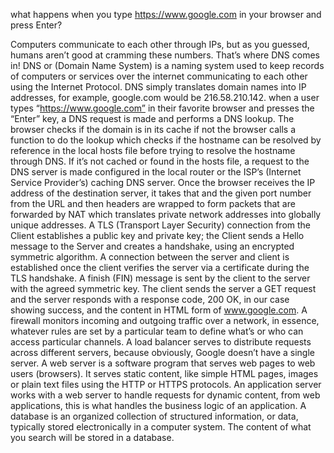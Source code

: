 what happens when you type https://www.google.com in your browser and press Enter?

Computers communicate to each other through IPs, but as you guessed, humans aren’t good at cramming these numbers. That’s where DNS comes in! DNS or (Domain Name System) is a naming system used to keep records of computers or services over the internet communicating to each other using the Internet Protocol. DNS simply translates domain names into IP addresses, for example, google.com would be 216.58.210.142. when a user types “https://www.google.com” in their favorite browser and presses the “Enter” key, a DNS request is made and performs a DNS lookup. The browser checks if the domain is in its cache if not the browser calls a function to do the lookup which checks if the hostname can be resolved by reference in the local hosts file before trying to resolve the hostname through DNS. If it’s not cached or found in the hosts file, a request to the DNS server is made configured in the local router or the ISP’s (Internet Service Provider’s) caching DNS server. Once the browser receives the IP address of the destination server, it takes that and the given port number from the URL and then headers are wrapped to form packets that are forwarded by NAT which translates private network addresses into globally unique addresses. A TLS (Transport Layer Security) connection from the Client establishes a public key and private key; the Client sends a Hello message to the Server and creates a handshake, using an encrypted symmetric algorithm. A connection between the server and client is established once the client verifies the server via a certificate during the TLS handshake. A finish (FIN) message is sent by the client to the server with the agreed symmetric key. The client sends the server a GET request and the server responds with a response code, 200 OK, in our case showing success, and the content in HTML form of www.google.com. A firewall monitors incoming and outgoing traffic over a network, in essence, whatever rules are set by a particular team to define what’s or who can access particular channels. A load balancer serves to distribute requests across different servers, because obviously, Google doesn’t have a single server. A web server is a software program that serves web pages to web users (browsers). It serves static content, like simple HTML pages, images or plain text files using the HTTP or HTTPS protocols. An application server works with a web server to handle requests for dynamic content, from web applications, this is what handles the business logic of an application. A database is an organized collection of structured information, or data, typically stored electronically in a computer system. The content of what you search will be stored in a database.
